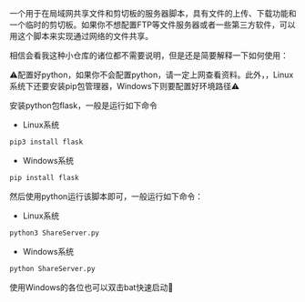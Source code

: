 一个用于在局域网共享文件和剪切板的服务器脚本，具有文件的上传、下载功能和一个临时的剪切板。如果你不想配置FTP等文件服务器或者一些第三方软件，可以用这个脚本来实现通过网络的文件共享。

相信会看我这种小仓库的诸位都不需要说明，但是还是简要解释一下如何使用：

⚠️配置好python，如果你不会配置python，请一定上网查看资料。此外，，Linux系统下还要安装pip包管理器，Windows下则要配置好环境路径⚠

安装python包flask，一般是运行如下命令

- Linux系统
```sh
pip3 install flask
```
- Windows系统
```sh
pip install flask
```

然后使用python运行该脚本即可，一般运行如下命令：

- Linux系统
```sh
python3 ShareServer.py
```
- Windows系统
```sh
python ShareServer.py
```


使用Windows的各位也可以双击bat快速启动🙂
